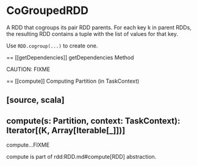 # CoGroupedRDD

A RDD that cogroups its pair RDD parents. For each key k in parent RDDs, the resulting RDD contains a tuple with the list of values for that key.

Use `RDD.cogroup(...)` to create one.

== [[getDependencies]] getDependencies Method

CAUTION: FIXME

== [[compute]] Computing Partition (in TaskContext)

[source, scala]
----
compute(s: Partition, context: TaskContext): Iterator[(K, Array[Iterable[_]])]
----

compute...FIXME

compute is part of rdd:RDD.md#compute[RDD] abstraction.
